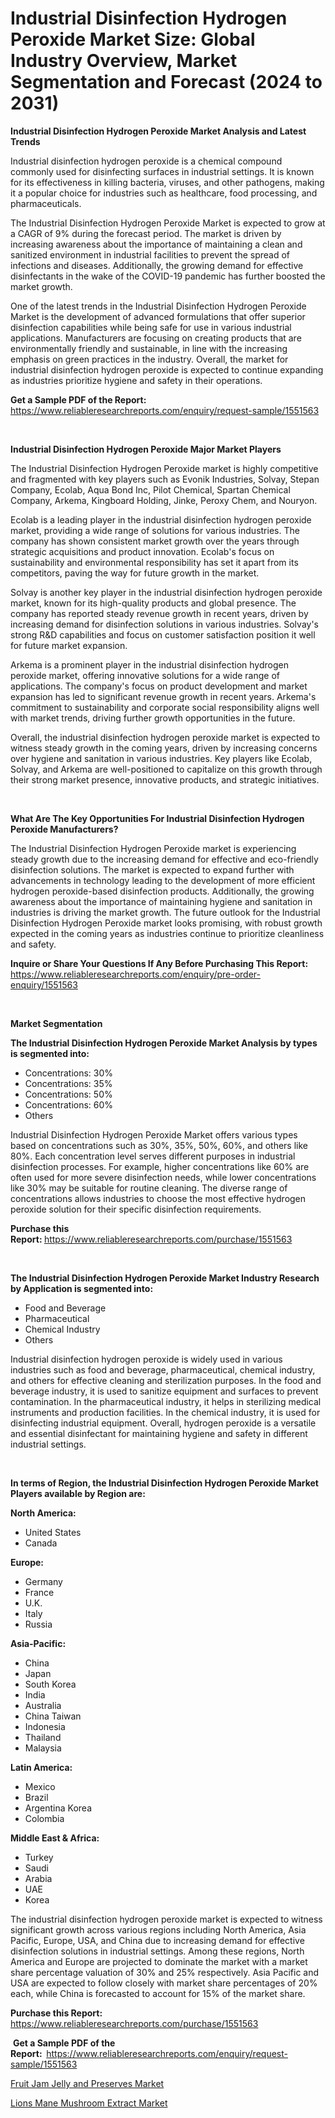 <p><h1>Industrial Disinfection Hydrogen Peroxide Market Size: Global Industry Overview, Market Segmentation and Forecast (2024 to 2031)</h1></p><p><strong>Industrial Disinfection Hydrogen Peroxide Market Analysis and Latest Trends</strong></p>
<p><p>Industrial disinfection hydrogen peroxide is a chemical compound commonly used for disinfecting surfaces in industrial settings. It is known for its effectiveness in killing bacteria, viruses, and other pathogens, making it a popular choice for industries such as healthcare, food processing, and pharmaceuticals. </p><p>The Industrial Disinfection Hydrogen Peroxide Market is expected to grow at a CAGR of 9% during the forecast period. The market is driven by increasing awareness about the importance of maintaining a clean and sanitized environment in industrial facilities to prevent the spread of infections and diseases. Additionally, the growing demand for effective disinfectants in the wake of the COVID-19 pandemic has further boosted the market growth.</p><p>One of the latest trends in the Industrial Disinfection Hydrogen Peroxide Market is the development of advanced formulations that offer superior disinfection capabilities while being safe for use in various industrial applications. Manufacturers are focusing on creating products that are environmentally friendly and sustainable, in line with the increasing emphasis on green practices in the industry. Overall, the market for industrial disinfection hydrogen peroxide is expected to continue expanding as industries prioritize hygiene and safety in their operations.</p></p>
<p><strong>Get a Sample PDF of the Report:&nbsp;</strong> <a href="https://www.reliableresearchreports.com/enquiry/request-sample/1551563">https://www.reliableresearchreports.com/enquiry/request-sample/1551563</a></p>
<p>&nbsp;</p>
<p><strong>Industrial Disinfection Hydrogen Peroxide Major Market Players</strong></p>
<p><p>The Industrial Disinfection Hydrogen Peroxide market is highly competitive and fragmented with key players such as Evonik Industries, Solvay, Stepan Company, Ecolab, Aqua Bond Inc, Pilot Chemical, Spartan Chemical Company, Arkema, Kingboard Holding, Jinke, Peroxy Chem, and Nouryon. </p><p>Ecolab is a leading player in the industrial disinfection hydrogen peroxide market, providing a wide range of solutions for various industries. The company has shown consistent market growth over the years through strategic acquisitions and product innovation. Ecolab's focus on sustainability and environmental responsibility has set it apart from its competitors, paving the way for future growth in the market.</p><p>Solvay is another key player in the industrial disinfection hydrogen peroxide market, known for its high-quality products and global presence. The company has reported steady revenue growth in recent years, driven by increasing demand for disinfection solutions in various industries. Solvay's strong R&D capabilities and focus on customer satisfaction position it well for future market expansion.</p><p>Arkema is a prominent player in the industrial disinfection hydrogen peroxide market, offering innovative solutions for a wide range of applications. The company's focus on product development and market expansion has led to significant revenue growth in recent years. Arkema's commitment to sustainability and corporate social responsibility aligns well with market trends, driving further growth opportunities in the future.</p><p>Overall, the industrial disinfection hydrogen peroxide market is expected to witness steady growth in the coming years, driven by increasing concerns over hygiene and sanitation in various industries. Key players like Ecolab, Solvay, and Arkema are well-positioned to capitalize on this growth through their strong market presence, innovative products, and strategic initiatives.</p></p>
<p>&nbsp;</p>
<p><strong>What Are The Key Opportunities For Industrial Disinfection Hydrogen Peroxide Manufacturers?</strong></p>
<p><p>The Industrial Disinfection Hydrogen Peroxide market is experiencing steady growth due to the increasing demand for effective and eco-friendly disinfection solutions. The market is expected to expand further with advancements in technology leading to the development of more efficient hydrogen peroxide-based disinfection products. Additionally, the growing awareness about the importance of maintaining hygiene and sanitation in industries is driving the market growth. The future outlook for the Industrial Disinfection Hydrogen Peroxide market looks promising, with robust growth expected in the coming years as industries continue to prioritize cleanliness and safety.</p></p>
<p><strong>Inquire or Share Your Questions If Any Before Purchasing This Report:</strong> <a href="https://www.reliableresearchreports.com/enquiry/pre-order-enquiry/1551563">https://www.reliableresearchreports.com/enquiry/pre-order-enquiry/1551563</a></p>
<p>&nbsp;</p>
<p><strong>Market Segmentation</strong></p>
<p><strong>The Industrial Disinfection Hydrogen Peroxide Market Analysis by types is segmented into:</strong></p>
<p><ul><li>Concentrations: 30%</li><li>Concentrations: 35%</li><li>Concentrations: 50%</li><li>Concentrations: 60%</li><li>Others</li></ul></p>
<p><p>Industrial Disinfection Hydrogen Peroxide Market offers various types based on concentrations such as 30%, 35%, 50%, 60%, and others like 80%. Each concentration level serves different purposes in industrial disinfection processes. For example, higher concentrations like 60% are often used for more severe disinfection needs, while lower concentrations like 30% may be suitable for routine cleaning. The diverse range of concentrations allows industries to choose the most effective hydrogen peroxide solution for their specific disinfection requirements.</p></p>
<p><strong>Purchase this Report:&nbsp;</strong><a href="https://www.reliableresearchreports.com/purchase/1551563">https://www.reliableresearchreports.com/purchase/1551563</a></p>
<p>&nbsp;</p>
<p><strong>The Industrial Disinfection Hydrogen Peroxide Market Industry Research by Application is segmented into:</strong></p>
<p><ul><li>Food and Beverage</li><li>Pharmaceutical</li><li>Chemical Industry</li><li>Others</li></ul></p>
<p><p>Industrial disinfection hydrogen peroxide is widely used in various industries such as food and beverage, pharmaceutical, chemical industry, and others for effective cleaning and sterilization purposes. In the food and beverage industry, it is used to sanitize equipment and surfaces to prevent contamination. In the pharmaceutical industry, it helps in sterilizing medical instruments and production facilities. In the chemical industry, it is used for disinfecting industrial equipment. Overall, hydrogen peroxide is a versatile and essential disinfectant for maintaining hygiene and safety in different industrial settings.</p></p>
<p>&nbsp;</p>
<p><strong>In terms of Region, the Industrial Disinfection Hydrogen Peroxide Market Players available by Region are:</strong></p>
<p>
    <p> <strong> North America: </strong>
        <ul>
            <li>United States</li>
            <li>Canada</li>
        </ul>
        </p> 
    <p> <strong> Europe: </strong>
        <ul>
            <li>Germany</li>
            <li>France</li>
            <li>U.K.</li>
            <li>Italy</li>
            <li>Russia</li>
        </ul>
        </p> 
    <p> <strong> Asia-Pacific: </strong>
        <ul>
            <li>China</li>
            <li>Japan</li>
            <li>South Korea</li>
            <li>India</li>
            <li>Australia</li>
            <li>China Taiwan</li>
            <li>Indonesia</li>
            <li>Thailand</li>
            <li>Malaysia</li>
        </ul>
        </p> 
    <p> <strong> Latin America: </strong>
        <ul>
            <li>Mexico</li>
            <li>Brazil</li>
            <li>Argentina Korea</li>
            <li>Colombia</li>
        </ul>
        </p> 
    <p> <strong> Middle East & Africa: </strong>
        <ul>
            <li>Turkey</li>
            <li>Saudi</li>
            <li>Arabia</li>
            <li>UAE</li>
            <li>Korea</li>
        </ul>
    </p>
    </p>
<p><p>The industrial disinfection hydrogen peroxide market is expected to witness significant growth across various regions including North America, Asia Pacific, Europe, USA, and China due to increasing demand for effective disinfection solutions in industrial settings. Among these regions, North America and Europe are projected to dominate the market with a market share percentage valuation of 30% and 25% respectively. Asia Pacific and USA are expected to follow closely with market share percentages of 20% each, while China is forecasted to account for 15% of the market share.</p></p>
<p><strong>Purchase this Report: </strong><a href="https://www.reliableresearchreports.com/purchase/1551563">https://www.reliableresearchreports.com/purchase/1551563</a></p>
<p>&nbsp;<strong>Get a Sample PDF of the Report:&nbsp;&nbsp;</strong><a href="https://www.reliableresearchreports.com/enquiry/request-sample/1551563">https://www.reliableresearchreports.com/enquiry/request-sample/1551563</a></p>
<p><strong></strong></p>
<p><p><a href="https://flame-sidecar-702.notion.site/Fruit-Jam-Jelly-and-Preserves-Market-Offers-Provide-Insightful-Data-for-the-Time-Period-from-2024-to-c153d55dea54479fa7a6e1d4c72258c9">Fruit Jam Jelly and Preserves Market</a></p><p><a href="https://pretty-mail-caf.notion.site/Lions-Mane-Mushroom-Extract-Market-Size-Focuses-on-Market-Dynamics-In-Depth-Analysis-and-Future-Pro-f3e2a67ce7ab4676980a03245a70d8ac">Lions Mane Mushroom Extract Market</a></p></p>